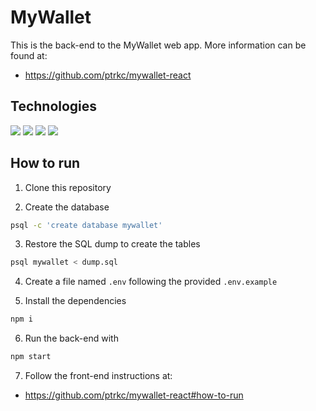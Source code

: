 # MyWallet

This is the back-end to the MyWallet web app. More information can be found at:

-   https://github.com/ptrkc/mywallet-react

## Technologies

![](https://shields.io/badge/-JavaScript-F7DF1E?logo=JavaScript&logoColor=white&style=for-the-badge)
![](https://shields.io/badge/-Node.js-339933?logo=Node.js&logoColor=white&style=for-the-badge)
![](https://shields.io/badge/-PostgreSQL-4169E1?logo=PostgreSQL&logoColor=white&style=for-the-badge)
![](https://shields.io/badge/-Express-000000?logo=express&logoColor=white&style=for-the-badge)

## How to run

1. Clone this repository

2. Create the database

```bash
psql -c 'create database mywallet'
```

3. Restore the SQL dump to create the tables

```bash
psql mywallet < dump.sql
```

4. Create a file named `.env` following the provided `.env.example`

5. Install the dependencies

```bash
npm i
```

6. Run the back-end with

```bash
npm start
```

7. Follow the front-end instructions at:

-   https://github.com/ptrkc/mywallet-react#how-to-run
